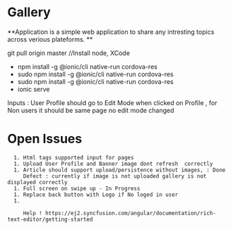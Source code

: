#  Gallery

**Application is a simple web application to share any intresting topics across verious plateforms. 
**

 git pull origin master
    //Install node, XCode
   - npm install -g @ionic/cli native-run cordova-res
   - sudo npm install -g @ionic/cli native-run cordova-res
   - sudo npm install -g @ionic/cli native-run cordova-res
   - ionic serve 




   Inputs : User Profile should go to Edit Mode when clicked on Profile , for Non users it should be same page no edit mode
   changed 

   # Open Issues 
      1. Html tags supported input for pages 
      1. Upload User Profile and Banner image dont refresh  correctly 
      1. Article should support upload/persistence without images, : Done 
         Defect : currently if image is not uploaded gallery is not displayed correctly 
      1. Full screen on swipe up - In Progress
      1. Replace back button with Logo if No loged in user
      1. 

         Help ! https://ej2.syncfusion.com/angular/documentation/rich-text-editor/getting-started